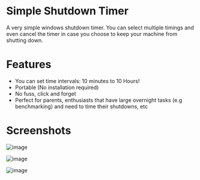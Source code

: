 # Simple Shutdown Timer
A very simple windows shutdown timer. You can select multiple timings and even cancel the timer in case you choose to keep your machine from shutting down.

# Features
* You can set time intervals: 10 minutes to 10 Hours!
* Portable (No installation required)
* No fuss, click and forget
* Perfect for parents, enthusiasts that have large overnight tasks (e.g benchmarking) and need to time their shutdowns, etc

# Screenshots

![image](https://user-images.githubusercontent.com/37858032/118017749-d38a4b00-b30b-11eb-9c1c-4a8077eceb89.png)

![image](https://user-images.githubusercontent.com/37858032/118017794-dedd7680-b30b-11eb-8cf2-69f915edd82b.png)

![image](https://user-images.githubusercontent.com/37858032/118017829-e735b180-b30b-11eb-8bb8-bfdb2613171d.png)
